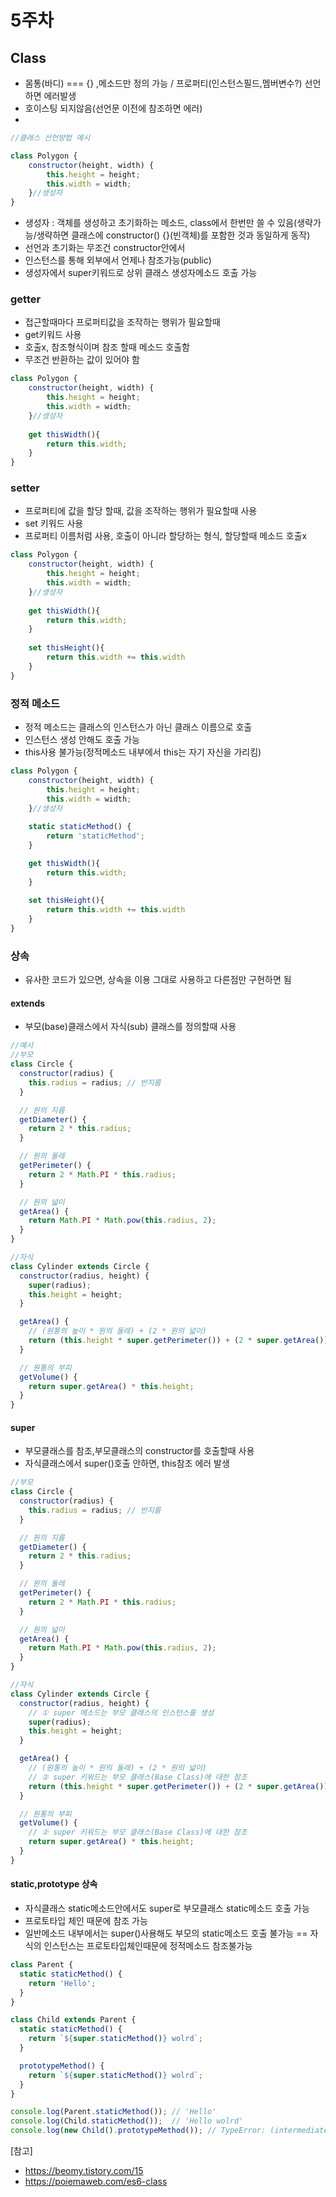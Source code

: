 # 5주차
## Class
- 몸통(바디) === {} ,메소드만 정의 가능 / 프로퍼티(인스턴스필드,멤버변수?) 선언하면 에러발생
- 호이스팅 되지않음(선언문 이전에 참조하면 에러)
- 
```js
//클래스 선언방법 예시

class Polygon {
    constructor(height, width) {
        this.height = height;
        this.width = width;
    }//생성자
}
```
- 생성자 : 객체를 생성하고 초기화하는 메소드, class에서 한번만 쓸 수 있음(생략가능/생략하면 클래스에 constructor() {}(빈객체)를 포함한 것과 동일하게 동작)
- 선언과 초기화는 무조건 constructor안에서
- 인스턴스를 통해 외부에서 언제나 참조가능(public)
- 생성자에서 super키워드로 상위 클래스 생성자메소드 호출 가능

### getter
- 접근할때마다 프로퍼티값을 조작하는 행위가 필요할때
- get키워드 사용
- 호출x, 참조형식이며 참조 할때 메소드 호출함
- 무조건 반환하는 값이 있어야 함
```js
class Polygon {
    constructor(height, width) {
        this.height = height;
        this.width = width;
    }//생성자
	
	get thisWidth(){
		return this.width;
	}
}
```

### setter
- 프로퍼티에 값을 할당 할때, 값을 조작하는 행위가 필요할때 사용
- set 키워드 사용
- 프로퍼티 이름처럼 사용, 호출이 아니라 할당하는 형식, 할당할때 메소드 호출x
```js
class Polygon {
    constructor(height, width) {
        this.height = height;
        this.width = width;
    }//생성자
	
	get thisWidth(){
		return this.width;
	}
	
	set thisHeight(){
		return this.width += this.width
	}
}
```

### 정적 메소드
- 정적 메소드는 클래스의 인스턴스가 아닌 클래스 이름으로 호출
- 인스턴스 생성 안해도 호출 가능
- this사용 불가능(정적메소드 내부에서 this는 자기 자신을 가리킴)
```js
class Polygon {
    constructor(height, width) {
        this.height = height;
        this.width = width;
    }//생성자
	
	static staticMethod() {
		return 'staticMethod';
	}

	get thisWidth(){
		return this.width;
	}
	
	set thisHeight(){
		return this.width += this.width
	}
}
```
### 상속
- 유사한 코드가 있으면, 상속을 이용 그대로 사용하고 다른점만 구현하면 됨
#### extends
- 부모(base)클래스에서 자식(sub) 클래스를 정의할때 사용
```js
//예시
//부모
class Circle {
  constructor(radius) {
    this.radius = radius; // 반지름
  }

  // 원의 지름
  getDiameter() {
    return 2 * this.radius;
  }

  // 원의 둘레
  getPerimeter() {
    return 2 * Math.PI * this.radius;
  }

  // 원의 넓이
  getArea() {
    return Math.PI * Math.pow(this.radius, 2);
  }
}

//자식
class Cylinder extends Circle {
  constructor(radius, height) {
    super(radius);
    this.height = height;
  }

  getArea() {
    // (원통의 높이 * 원의 둘레) + (2 * 원의 넓이)
    return (this.height * super.getPerimeter()) + (2 * super.getArea());
  }

  // 원통의 부피
  getVolume() {
    return super.getArea() * this.height;
  }
}
```

#### super
- 부모클래스를 참조,부모클래스의 constructor를 호출할때 사용
- 자식클래스에서 super()호출 안하면, this참조 에러 발생
```js
//부모
class Circle {
  constructor(radius) {
    this.radius = radius; // 반지름
  }

  // 원의 지름
  getDiameter() {
    return 2 * this.radius;
  }

  // 원의 둘레
  getPerimeter() {
    return 2 * Math.PI * this.radius;
  }

  // 원의 넓이
  getArea() {
    return Math.PI * Math.pow(this.radius, 2);
  }
}

//자식
class Cylinder extends Circle {
  constructor(radius, height) {
    // ① super 메소드는 부모 클래스의 인스턴스를 생성
    super(radius);
    this.height = height;
  }

  getArea() {
    // (원통의 높이 * 원의 둘레) + (2 * 원의 넓이)
    // ② super 키워드는 부모 클래스(Base Class)에 대한 참조
    return (this.height * super.getPerimeter()) + (2 * super.getArea());
  }

  // 원통의 부피
  getVolume() {
    // ② super 키워드는 부모 클래스(Base Class)에 대한 참조
    return super.getArea() * this.height;
  }
}
```
#### static,prototype 상속
- 자식클래스 static메소드안에서도 super로 부모클래스 static메소드 호출 가능
- 프로토타입 체인 때문에 참조 가능
- 일반메소드 내부에서는  super()사용해도 부모의 static메소드 호출 불가능 == 자식의 인스턴스는 프로토타입체인때문에 정적메소드 참조불가능
```js
class Parent {
  static staticMethod() {
    return 'Hello';
  }
}

class Child extends Parent {
  static staticMethod() {
    return `${super.staticMethod()} wolrd`;
  }

  prototypeMethod() {
    return `${super.staticMethod()} wolrd`;
  }
}

console.log(Parent.staticMethod()); // 'Hello'
console.log(Child.staticMethod());  // 'Hello wolrd'
console.log(new Child().prototypeMethod()); // TypeError: (intermediate value).staticMethod is not a function
```

[참고]
- https://beomy.tistory.com/15
- https://poiemaweb.com/es6-class